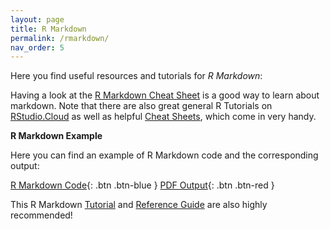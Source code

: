 ```yaml
---
layout: page
title: R Markdown
permalink: /rmarkdown/
nav_order: 5
---
```


 Here you find useful resources and tutorials for _R Markdown_:
 
Having a look at the [R Markdown Cheat Sheet](https://raw.githubusercontent.com/rstudio/cheatsheets/main/rmarkdown-2.0.pdf) is a good way to learn about markdown. Note that there are also great general R Tutorials on [RStudio.Cloud](https://rstudio.cloud/learn/primers/) as well as helpful [Cheat Sheets](https://rstudio.cloud/learn/cheat-sheets), which come in very handy. 
 
 
 
__R Markdown Example__

Here you can find an example of R Markdown code and the corresponding output:


[R Markdown Code](https://github.com/bayreuth-politics/R/raw/gh-pages/docs/R_Markdown_Example.Rmd){: .btn .btn-blue }
[PDF Output](https://raw.githubusercontent.com/bayreuth-politics/R24/main/docs/R_Markdown_Example_25.pdf){: .btn .btn-red }


This R Markdown [Tutorial](https://rmarkdown.rstudio.com/lesson-1.html) and [Reference Guide](https://www.rstudio.com/wp-content/uploads/2015/03/rmarkdown-reference.pdf?_ga=2.156642171.1542584868.1612471345-118280016.1612471345) are also highly recommended!



